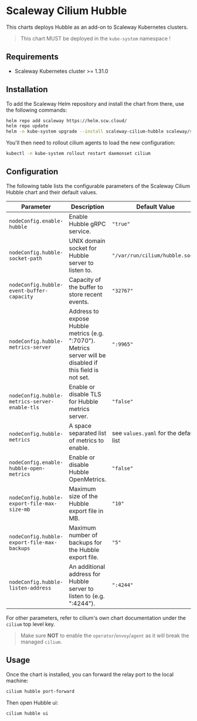 # Scaleway Cilium Hubble

This charts deploys Hubble as an add-on to Scaleway Kubernetes clusters.

> This chart MUST be deployed in the `kube-system` namespace !

## Requirements

* Scaleway Kubernetes cluster >= 1.31.0

## Installation

To add the Scaleway Helm repository and install the chart from there, use the following commands:

```sh
helm repo add scaleway https://helm.scw.cloud/
helm repo update
helm -n kube-system upgrade --install scaleway-cilium-hubble scaleway/scaleway-cilium-hubble
```

You'll then need to rollout cilium agents to load the new configuration:

```sh
kubectl -n kube-system rollout restart daemonset cilium
```

## Configuration

The following table lists the configurable parameters of the Scaleway Cilium Hubble chart and their default values.

| Parameter                                     | Description                                                                                                | Default Value                          |
| --------------------------------------------- | ---------------------------------------------------------------------------------------------------------- | -------------------------------------- |
| `nodeConfig.enable-hubble`                    | Enable Hubble gRPC service.                                                                                | `"true"`                               |
| `nodeConfig.hubble-socket-path`               | UNIX domain socket for Hubble server to listen to.                                                         | `"/var/run/cilium/hubble.sock"`        |
| `nodeConfig.hubble-event-buffer-capacity`     | Capacity of the buffer to store recent events.                                                             | `"32767"`                              |
| `nodeConfig.hubble-metrics-server`            | Address to expose Hubble metrics (e.g. ":7070"). Metrics server will be disabled if this field is not set. | `":9965"`                              |
| `nodeConfig.hubble-metrics-server-enable-tls` | Enable or disable TLS for Hubble metrics server.                                                           | `"false"`                              |
| `nodeConfig.hubble-metrics`                   | A space separated list of metrics to enable.                                                               | see `values.yaml` for the default list |
| `nodeConfig.enable-hubble-open-metrics`       | Enable or disable Hubble OpenMetrics.                                                                      | `"false"`                              |
| `nodeConfig.hubble-export-file-max-size-mb`   | Maximum size of the Hubble export file in MB.                                                              | `"10"`                                 |
| `nodeConfig.hubble-export-file-max-backups`   | Maximum number of backups for the Hubble export file.                                                      | `"5"`                                  |
| `nodeConfig.hubble-listen-address`            | An additional address for Hubble server to listen to (e.g. ":4244").                                       | `":4244"`                              |

For other parameters, refer to cilium's own chart documentation under the `cilium` top level key.

> Make sure **NOT** to enable the `operator`/`envoy`/`agent` as it will break the managed `cilium`.

## Usage

Once the chart is installed, you can forward the relay port to the local machine:

```sh
cilium hubble port-forward
```

Then open Hubble ui:

```sh
cilium hubble ui
```
